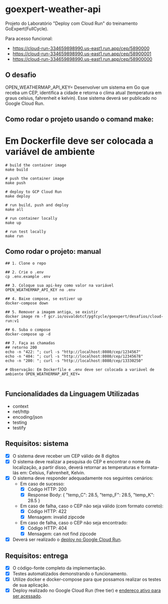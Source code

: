 # goexpert-weather-api

Projeto do Laboratório "Deploy com Cloud Run" do treinamento GoExpert(FullCycle).

Para acesso funcional: 
- https://cloud-run-334659898990.us-east1.run.app/cep/5890000
- https://cloud-run-334659898990.us-east1.run.app/cep/58900001 
- https://cloud-run-334659898990.us-east1.run.app/cep/58900000

## O desafio
OPEN_WEATHERMAP_API_KEY=
Desenvolver um sistema em Go que receba um CEP, identifica a cidade e retorna o clima atual (temperatura em graus celsius, fahrenheit e kelvin). Esse sistema deverá ser publicado no Google Cloud Run.


## Como rodar o projeto usando o comand make:

# Em Dockerfile deve ser colocada a variável de ambiente

```shell
# build the container image
make build

# push the container image 
make push

# deploy to GCP Cloud Run
make deploy

# run build, push and deploy
make all

# run container locally
make up

# run test locally
make run

```

## Como rodar o projeto: manual

```shell
## 1. Clone o repo

## 2. Crie o .env
cp .env.example .env

## 3. Coloque sua api-key como valor na variável OPEN_WEATHERMAP_API_KEY no .env

## 4. Baixe compose, se estiver up
docker-compose down

## 5. Remover a imagem antiga, se existir
docker image rm -f gcr.io/osvaldotcf/pgfcycle/goexpert/desafios/cloud-run:v1

## 6. Suba o compose
docker-compose up -d

## 7. Faça as chamadas
## retorno 200
echo -n "422: "; curl -s "http://localhost:8080/cep/1234567"
echo -n "404: "; curl -s "http://localhost:8080/cep/12345678"
echo -n "200: "; curl -s "http://localhost:8080/cep/13330250"

# Observação: Em Dockerfile e .env deve ser colocada a variável de ambiente OPEN_WEATHERMAP_API_KEY=


```

## Funcionalidades da Linguagem Utilizadas

- context
- net/http
- encoding/json
- testing
- testify

## Requisitos: sistema

- [x] O sistema deve receber um CEP válido de 8 digitos
- [x] O sistema deve realizar a pesquisa do CEP e encontrar o nome da localização, a partir disso, deverá retornar as temperaturas e formata-lás em: Celsius, Fahrenheit, Kelvin.
- [x] O sistema deve responder adequadamente nos seguintes cenários:
  - Em caso de sucesso:
    - [x] Código HTTP: 200
    - [x] Response Body: { "temp_C": 28.5, "temp_F": 28.5, "temp_K": 28.5 }
  - Em caso de falha, caso o CEP não seja válido (com formato correto):
    - [x] Código HTTP: 422
    - [x] Mensagem: invalid zipcode
  - ​​​Em caso de falha, caso o CEP não seja encontrado:
    - [x] Código HTTP: 404
    - [x] Mensagem: can not find zipcode
- [x] Deverá ser realizado o [deploy no Google Cloud Run](https://goexpert-weather-api-llvisyuaqq-uc.a.run.app).

## Requisitos: entrega

- [x] O código-fonte completo da implementação.
- [x] Testes automatizados demonstrando o funcionamento.
- [x] Utilize docker e docker-compose para que possamos realizar os testes de sua aplicação.
- [x] Deploy realizado no Google Cloud Run (free tier) e [endereço ativo para ser acessado](https://goexpert-weather-api-llvisyuaqq-uc.a.run.app).
